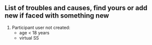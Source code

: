 ## List of troubles and causes, find yours or add new if faced with something new  

1) Participant user not created:
    - age < 18 years
    - virtual SS 